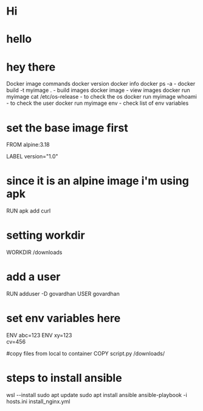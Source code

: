 # Hi

# hello

# hey there

Docker image commands
docker version
docker info
docker ps -a -
docker build -t myimage . - build images
docker image - view images
docker run myimage cat /etc/os-release - to check the os
docker run myimage whoami - to check the user
docker run myimage env - check list of env variables

# set the base image first

FROM alpine:3.18

LABEL version="1.0"

# since it is an alpine image i'm using apk

RUN apk add curl

# setting workdir

WORKDIR /downloads

# add a user

RUN adduser -D govardhan
USER govardhan

# set env variables here

ENV abc=123
ENV xy=123 \
 cv=456

#copy files from local to container
COPY script.py /downloads/

# steps to install ansible

wsl --install
sudo apt update
sudo apt install ansible
ansible-playbook -i hosts.ini install_nginx.yml

